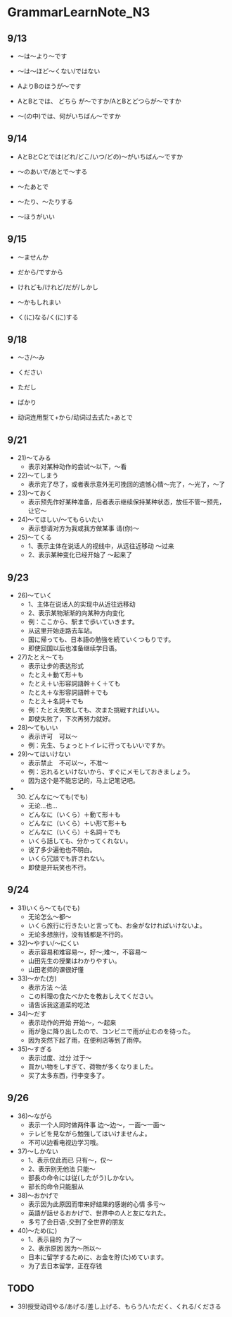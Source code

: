 # GrammarLearnNote_N3

## 9/13

+ ～は～より～です

+ ～は～ほど～くない/ではない

+ AよりBのほうが～です

+ AとBとでは、 どちら が～ですか/AとBとどつらが～ですか

+ ～(の中)では、何がいちばん～ですか


## 9/14

+ AとBとCとでは(どれ/どこ/いつ/どの)～がいちばん～ですか

+ ～のあいで/あとで～する

+ ～たあとで

+ ～たり、～たりする

+ ～ほうがいい

## 9/15

+ ～ませんか

+ だから/ですから

+ けれども/けれど/だが/しかし

+ ～かもしれまい

+ く(に)なる/く(に)する

## 9/18

+ ～さ/～み

+ ください

+ ただし

+ ばかり

+ 动词连用型て+から/动词过去式た+あとで


## 9/21
+ 21)～てみる
    + 表示对某种动作的尝试～以下，～看
+ 22)～てしまう
    + 表示完了尽了，或者表示意外无可挽回的遗憾心情～完了，～光了，～了
+ 23)～ておく
    + 表示预先作好某种准备，后者表示继续保持某种状态，放任不管～预先，让它～
+ 24)～てほしい/～てもらいたい
    + 表示想请对方为我或我方做某事 请(你)～
+ 25)～てくる
    + 1、表示主体在说话人的视线中，从远往近移动 ～过来
    + 2、表示某种变化已经开始了 ～起来了
## 9/23
+ 26)～ていく
    + 1、主体在说话人的实现中从近往远移动
    + 2、表示某物渐渐的向某种方向变化
    + 例：ここから、駅まで歩いていきます。　
    + 从这里开始走路去车站。
    + 国に帰っても、日本語の勉強を続ていくつもりです。
    + 即使回国以后也准备继续学日语。
+ 27)たとえ～ても
    + 表示让步的表达形式
    + たとえ＋動て形＋も
    + たとえ＋い形容詞語幹＋く＋ても
    + たとえ＋な形容詞語幹＋でも
    + たとえ＋名詞＋でも
    + 例：たとえ失敗しても、次また挑戦すればいい。
    + 即使失败了，下次再努力就好。
+ 28)～てもいい
    + 表示许可　可以～
    + 例：先生、ちょっとトイレに行ってもいいですか。
+ 29)～てはいけない
    + 表示禁止　不可以～，不准～
    + 例：忘れるといけないから、すぐにメモしておきましょう。
    + 因为这个是不能忘记的，马上记笔记吧。
+ 30) どんなに～ても(でも)
    + 无论…也…
    + どんなに（いくら）＋動て形＋も
    + どんなに（いくら）＋い形て形＋も
    + どんなに（いくら）＋名詞＋でも
    + いくら話しても、分かってくれない。
    + 说了多少遍他也不明白。
    + いくら冗談でも許されない。
    + 即使是开玩笑也不行。

## 9/24

+ 31)いくら～ても(でも)
    + 无论怎么～都～
    + いくら旅行に行きたいと言っても、お金がなければいけないよ。
    + 无论多想旅行，没有钱都是不行的。
+ 32)～やすい/～にくい
   + 表示容易和难容易～，好～;难～，不容易～
   + 山田先生の授業はわかりやすい。
   + 山田老师的课很好懂
+ 33)～かた(方)
   + 表示方法 ～法
   + この料理の食たべかたを教おしえてください。
   + 请告诉我这道菜的吃法
+ 34)～だす
   + 表示动作的开始 开始～，～起来
   + 雨が急に降り出したので、コンビニで雨が止むのを待った。
   + 因为突然下起了雨，在便利店等到了雨停。
+ 35)～すぎる
   + 表示过度、过分 过于～
   + 買かい物をしすぎて、荷物が多くなりました。
   + 买了太多东西，行李变多了。

## 9/26
+ 36)～ながら
   + 表示一个人同时做两件事 边～边～，一面～一面～
   + テレビを見ながら勉強してはいけませんよ。
   + 不可以边看电视边学习哦。
+ 37)～しかない
   + 1、表示仅此而已 只有～，仅～
   + 2、表示别无他法 只能～
   + 部長の命令には従(したがう)しかない。
   + 部长的命令只能服从
+ 38)～おかげで
   + 表示因为此原因而带来好结果的感谢的心情 多亏～
   + 英語が話せるおかげで、世界中の人と友になれた。
   + 多亏了会日语·,交到了全世界的朋友
+ 40)～ため(に)
   + 1、表示目的 为了～
   + 2、表示原因 因为～所以～
   + 日本に留学するために、お金を貯(た)めています。
   + 为了去日本留学，正在存钱

## TODO

+ 39)授受动词やる/あげる/差し上げる、もらう/いただく、くれる/くださる

